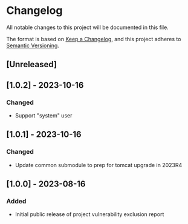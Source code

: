 # Changelog
All notable changes to this project will be documented in this file.

The format is based on [Keep a Changelog](https://keepachangelog.com/en/1.0.0/),
and this project adheres to [Semantic Versioning](https://semver.org/spec/v2.0.0.html).

## [Unreleased]

## [1.0.2] - 2023-10-16
### Changed
- Support "system" user

## [1.0.1] - 2023-10-16
### Changed
- Update common submodule to prep for tomcat upgrade in 2023R4

## [1.0.0] - 2023-08-16
### Added
- Initial public release of project vulnerability exclusion report